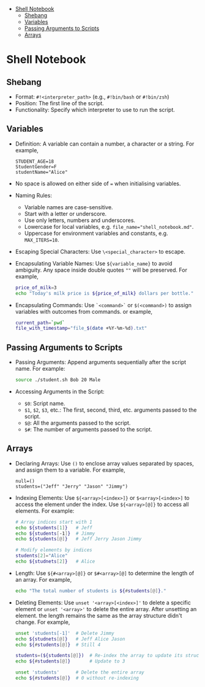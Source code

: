 - [Shell Notebook](#shell-notebook)
  * [Shebang](#shebang)
  * [Variables](#variables)
  * [Passing Arguments to Scripts](#passing-arguments-to-scripts)
  * [Arrays](#arrays)

# Shell Notebook

## Shebang

- Format: `#!<interpreter_path>` (e.g., `#!bin/bash` or `#!bin/zsh`)
- Position: The first line of the script.
- Functionality: Specify which interpreter to use to run the script.

## Variables

- Definition: A variable can contain a number, a character or a string. For example,

  ```shell
  STUDENT_AGE=18
  StudentGender=F
  studentName="Alice"
  ```

- No space is allowed on either side of `=` when initialising variables.

- Naming Rules: 

  - Variable names are case-sensitive.
  - Start with a letter or underscore.
  - Use only letters, numbers and underscores.
  - Lowercase for local variables, e.g. `file_name="shell_notebook.md"`.
  - Uppercase for environment variables and constants, e.g. `MAX_ITERS=10`.

- Escaping Special Characters: Use `\<special_character>` to escape.

- Encapsulating Variable Names: Use `${variable_name}` to avoid ambiguity. Any space inside double quotes `""` will be preserved. For example,

  ```bash
  price_of_milk=3
  echo "Today's milk price is ${price_of_milk} dollars per bottle."
  ```

- Encapsulating Commands: Use ``` `<command>` ``` or  `$(<command>)` to assign variables with outcomes from commands. or example,

  ```  bash
  current_path=`pwd`
  file_with_timestamp="file_$(date +%Y-%m-%d).txt"
  ```

## Passing Arguments to Scripts

- Passing Arguments: Append arguments sequentially after the script name. For example:

  ```bash
  source ./student.sh Bob 20 Male
  ```

- Accessing Arguments in the Script:

  - `$0`: Script name.
  - `$1`, `$2`, `$3`, etc.: The first, second, third, etc. arguments passed to the script.
  - `$@`: All the arguments passed to the script.
  - `$#`: The number of arguments passed to the script.

## Arrays

- Declaring Arrays: Use `()` to enclose array values separated by spaces, and assign them to a variable. For example,

  ```shell
  null=()
  students=("Jeff" "Jerry" "Jason" "Jimmy")
  ```

- Indexing Elements: Use `${<array>[<index>]}` or `$<array>[<index>]` to access the element under the index. Use `${<array>[@]}` to access all elements. For example:

  ``` bash
  # Array indices start with 1
  echo ${students[1]}   # Jeff
  echo ${students[-1]}  # Jimmy
  echo ${students[@]}   # Jeff Jerry Jason Jimmy
  
  # Modify elements by indices
  students[2]="Alice"
  echo ${studnets[2]}   # Alice
  ```

- Length: Use `${#<array>[@]}` or `$#<array>[@]` to determine the length of an array. For example,

  ```bash
  echo "The total number of students is ${#students[@]}."
  ```

- Deleting Elements: Use `unset '<array>[<index>]'` to delete a specific element or `unset '<array>'` to delete the entire array. After unsetting an element. the length remains the same as the array structure didn't change. For example,

  ```bash
  unset 'students[-1]'  # Delete Jimmy
  echo ${studnets[@]}   # Jeff Alice Jason
  echo ${#students[@]}  # Still 4
  
  students=(${students[@]})  # Re-index the array to update its structure
  echo ${#students[@]}       # Update to 3
  
  unset 'students'      # Delete the entire array
  echo ${#students[@]}  # 0 without re-indexing
  ```

  

